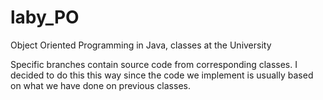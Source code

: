 # laby_PO
Object Oriented Programming in Java, classes at the University

Specific branches contain source code from corresponding classes.
I decided to do this this way since the code we implement is usually based on what we have done on previous classes.